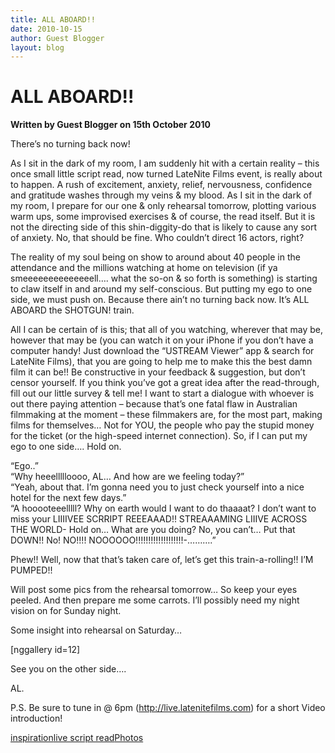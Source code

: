 ```yaml
---
title: ALL ABOARD!!
date: 2010-10-15
author: Guest Blogger
layout: blog
---
```

# ALL ABOARD!!

**Written by Guest Blogger on 15th October 2010**

There’s no turning back now!

As I sit in the dark of my room, I am suddenly hit with a certain reality – this once small little script read, now turned LateNite Films event, is really about to happen. A rush of excitement, anxiety, relief, nervousness, confidence and gratitude washes through my veins & my blood. As I sit in the dark of my room, I prepare for our one & only rehearsal tomorrow, plotting various warm ups, some improvised exercises & of course, the read itself. But it is not the directing side of this shin-diggity-do that is likely to cause any sort of anxiety. No, that should be fine. Who couldn’t direct 16 actors, right?

The reality of my soul being on show to around about 40 people in the attendance and the millions watching at home on television (if ya smeeeeeeeeeeeeeell…. what the so-on & so forth is something) is starting to claw itself in and around my self-conscious. But putting my ego to one side, we must push on. Because there ain’t no turning back now. It’s ALL ABOARD the SHOTGUN! train.

All I can be certain of is this; that all of you watching, wherever that may be, however that may be (you can watch it on your iPhone if you don’t have a computer handy! Just download the “USTREAM Viewer” app & search for LateNite Films), that you are going to help me to make this the best damn film it can be!! Be constructive in your feedback & suggestion, but don’t censor yourself. If you think you’ve got a great idea after the read-through, fill out our little survey & tell me! I want to start a dialogue with whoever is out there paying attention – because that’s one fatal flaw in Australian filmmaking at the moment – these filmmakers are, for the most part, making films for themselves… Not for YOU, the people who pay the stupid money for the ticket (or the high-speed internet connection). So, if I can put my ego to one side…. Hold on.

“Ego..”  
“Why heeellllloooo, AL… And how are we feeling today?”  
“Yeah, about that. I’m gonna need you to just check yourself into a nice hotel for the next few days.”  
“A hooooteeelllll? Why on earth would I want to do thaaaat? I don’t want to miss your LIIIIVEE SCRRIPT REEEAAAD!! STREAAAMING LIIIVE ACROSS THE WORLD- Hold on… What are you doing? No, you can’t… Put that DOWN!! No! NO!!!! NOOOOOO!!!!!!!!!!!!!!!!!!!-……….”

Phew!! Well, now that that’s taken care of, let’s get this train-a-rolling!! I’M PUMPED!!

Will post some pics from the rehearsal tomorrow… So keep your eyes peeled. And then prepare me some carrots. I’ll possibly need my night vision on for Sunday night.

Some insight into rehearsal on Saturday…

[nggallery id=12]

See you on the other side….

AL.

P.S. Be sure to tune in @ 6pm (<http://live.latenitefilms.com>) for a short Video introduction!

[inspiration](./../tag/inspiration/)[live script read](./../tag/live-script-read/)[Photos](./../tag/photos/)